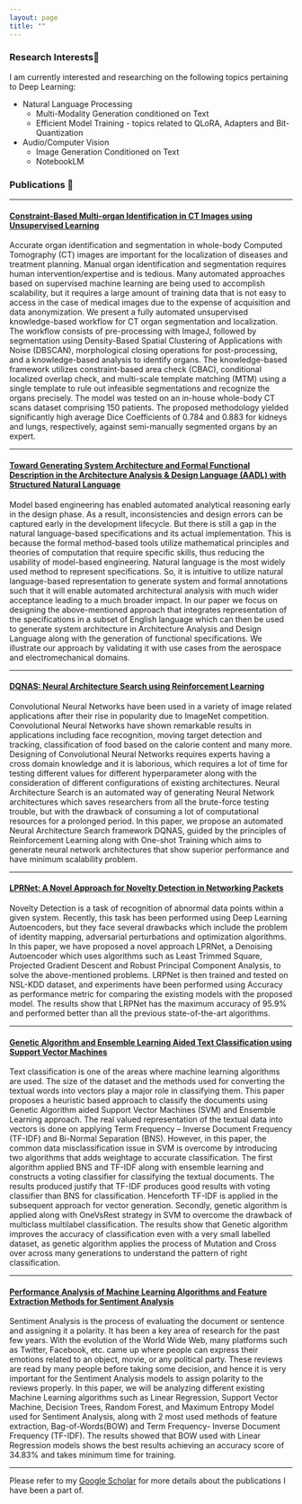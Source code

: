 ```yaml
---
layout: page
title: ""
---
```


### Research Interests🔎
I am currently interested and researching on the following topics pertaining to Deep Learning:
* Natural Language Processing
   * Multi-Modality Generation conditioned on Text
   * Efficient Model Training - topics related to QLoRA, Adapters and Bit-Quantization
* Audio/Computer Vision
   * Image Generation Conditioned on Text
   * NotebookLM  

### Publications 📝

---

#### [Constraint-Based Multi-organ Identification in CT Images using Unsupervised Learning](https://ieeexplore.ieee.org/document/10398918)

Accurate organ identification and segmentation in whole-body Computed Tomography (CT) images are important for the localization of diseases and treatment planning. Manual organ identification and segmentation requires human intervention/expertise and is tedious. Many automated approaches based on supervised machine learning are being used to accomplish scalability, but it requires a large amount of training data that is not easy to access in the case of medical images due to the expense of acquisition and data anonymization. We present a fully automated unsupervised knowledge-based workflow for CT organ segmentation and localization. The workflow consists of pre-processing with ImageJ, followed by segmentation using Density-Based Spatial Clustering of Applications with Noise (DBSCAN), morphological closing operations for post-processing, and a knowledge-based analysis to identify organs. The knowledge-based framework utilizes constraint-based area check (CBAC), conditional localized overlap check, and multi-scale template matching (MTM) using a single template to rule out infeasible segmentations and recognize the organs precisely. The model was tested on an in-house whole-body CT scans dataset comprising 150 patients. The proposed methodology yielded significantly high average Dice Coefficients of 0.784 and 0.883 for kidneys and lungs, respectively, against semi-manually segmented organs by an expert.

---

#### [Toward Generating System Architecture and Formal Functional Description in the Architecture Analysis & Design Language (AADL) with Structured Natural Language](https://asmedigitalcollection.asme.org/IDETC-CIE/proceedings-abstract/IDETC-CIE2022/86212/V002T02A077/1150294)

Model based engineering has enabled automated analytical reasoning early in the design phase. As a result, inconsistencies and design errors can be captured early in the development lifecycle. But there is still a gap in the natural language-based specifications and its actual implementation. This is because the formal method-based tools utilize mathematical principles and theories of computation that require specific skills, thus reducing the usability of model-based engineering. Natural language is the most widely used method to represent specifications. So, it is intuitive to utilize natural language-based representation to generate system and formal annotations such that it will enable automated architectural analysis with much wider acceptance leading to a much broader impact. In our paper we focus on designing the above-mentioned approach that integrates representation of the specifications in a subset of English language which can then be used to generate system architecture in Architecture Analysis and Design Language along with the generation of functional specifications. We illustrate our approach by validating it with use cases from the aerospace and electromechanical domains.

---

#### [DQNAS: Neural Architecture Search using Reinforcement Learning](https://arxiv.org/abs/2301.06687)

Convolutional Neural Networks have been used in a variety of image related applications after their rise in popularity due to ImageNet competition. Convolutional Neural Networks have shown remarkable results in applications including face recognition, moving target detection and tracking, classification of food based on the calorie content and many more. Designing of Convolutional Neural Networks requires experts having a cross domain knowledge and it is laborious, which requires a lot of time for testing different values for different hyperparameter along with the consideration of different configurations of existing architectures. Neural Architecture Search is an automated way of generating Neural Network architectures which saves researchers from all the brute-force testing trouble, but with the drawback of consuming a lot of computational resources for a prolonged period. In this paper, we propose an automated Neural Architecture Search framework DQNAS, guided by the principles of Reinforcement Learning along with One-shot Training which aims to generate neural network architectures that show superior performance and have minimum scalability problem.

---

#### [LPRNet: A Novel Approach for Novelty Detection in Networking Packets](https://thesai.org/Publications/ViewPaper?Volume=13&Issue=2&Code=IJACSA&SerialNo=13)

Novelty Detection is a task of recognition of abnormal data points within a given system. Recently, this task has been performed using Deep Learning Autoencoders, but they face several drawbacks which include the problem of identity mapping, adversarial perturbations and optimization algorithms. In this paper, we have proposed a novel approach LPRNet, a Denoising Autoencoder which uses algorithms such as Least Trimmed Square, Projected Gradient Descent and Robust Principal Component Analysis, to solve the above-mentioned problems. LRPNet is then trained and tested on NSL-KDD dataset, and experiments have been performed using Accuracy as performance metric for comparing the existing models with the proposed model. The results show that LRPNet has the maximum accuracy of 95.9% and performed better than all the previous state-of-the-art algorithms.

---

#### [Genetic Algorithm and Ensemble Learning Aided Text Classification using Support Vector Machines](https://thesai.org/Publications/ViewPaper?Volume=12&Issue=8&Code=IJACSA&SerialNo=30)

Text classification is one of the areas where machine learning algorithms are used. The size of the dataset and the methods used for converting the textual words into vectors play a major role in classifying them. This paper proposes a heuristic based approach to classify the documents using Genetic Algorithm aided Support Vector Machines (SVM) and Ensemble Learning approach. The real valued representation of the textual data into vectors is done on applying Term Frequency – Inverse Document Frequency (TF-IDF) and Bi-Normal Separation (BNS). However, in this paper, the common data misclassification issue in SVM is overcome by introducing two algorithms that adds weightage to accurate classification. The first algorithm applied BNS and TF-IDF along with ensemble learning and constructs a voting classifier for classifying the textual documents. The results produced justify that TF-IDF produces good results with voting classifier than BNS for classification. Henceforth TF-IDF is applied in the subsequent approach for vector generation. Secondly, genetic algorithm is applied along with OneVsRest strategy in SVM to overcome the drawback of multiclass multilabel classification. The results show that Genetic algorithm improves the accuracy of classification even with a very small labelled dataset, as genetic algorithm applies the process of Mutation and Cross over across many generations to understand the pattern of right classification.

---

#### [Performance Analysis of Machine Learning Algorithms and Feature Extraction Methods for Sentiment Analysis](https://ieeexplore.ieee.org/document/9633882)

Sentiment Analysis is the process of evaluating the document or sentence and assigning it a polarity. It has been a key area of research for the past few years. With the evolution of the World Wide Web, many platforms such as Twitter, Facebook, etc. came up where people can express their emotions related to an object, movie, or any political party. These reviews are read by many people before taking some decision, and hence it is very important for the Sentiment Analysis models to assign polarity to the reviews properly. In this paper, we will be analyzing different existing Machine Learning algorithms such as Linear Regression, Support Vector Machine, Decision Trees, Random Forest, and Maximum Entropy Model used for Sentiment Analysis, along with 2 most used methods of feature extraction, Bag-of-Words(BOW) and Term Frequency- Inverse Document Frequency (TF-IDF). The results showed that BOW used with Linear Regression models shows the best results achieving an accuracy score of 34.83% and takes minimum time for training.

---

Please refer to my [Google Scholar](https://scholar.google.com/citations?user=xjb7cRcAAAAJ&hl=en) for more details about the publications I have been a part of. 